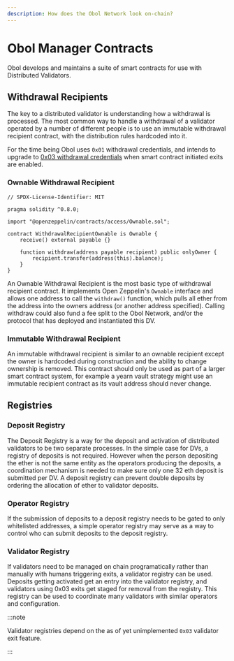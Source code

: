 ```yaml
---
description: How does the Obol Network look on-chain?
---
```


# Obol Manager Contracts

Obol develops and maintains a suite of smart contracts for use with Distributed Validators. 

## Withdrawal Recipients

The key to a distributed validator is understanding how a withdrawal is processed. The most common way to handle a withdrawal of a validator operated by a number of different people is to use an immutable withdrawal recipient contract, with the distribution rules hardcoded into it. 

For the time being Obol uses `0x01` withdrawal credentials, and intends to upgrade to [0x03 withdrawal credentials](https://ethresear.ch/t/0x03-withdrawal-credentials-simple-eth1-triggerable-withdrawals/10021) when smart contract initiated exits are enabled. 

### Ownable Withdrawal Recipient

```solidity title="WithdrawalRecipientOwnable.sol"
// SPDX-License-Identifier: MIT

pragma solidity ^0.8.0;

import "@openzeppelin/contracts/access/Ownable.sol";

contract WithdrawalRecipientOwnable is Ownable {
    receive() external payable {}

    function withdraw(address payable recipient) public onlyOwner {
        recipient.transfer(address(this).balance);
    }
}

```

An Ownable Withdrawal Recipient is the most basic type of withdrawal recipient contract. It implements Open Zeppelin's `Ownable` interface and allows one address to call the `withdraw()` function, which pulls all ether from the address into the owners address (or another address specified). Calling withdraw could also fund a fee split to the Obol Network, and/or the protocol that has deployed and instantiated this DV.

### Immutable Withdrawal Recipient

An immutable withdrawal recipient is similar to an ownable recipient except the owner is hardcoded during construction and the ability to change ownership is removed. This contract should only be used as part of a larger smart contract system, for example a yearn vault strategy might use an immutable recipient contract as its vault address should never change. 

## Registries

### Deposit Registry

The Deposit Registry is a way for the deposit and activation of distributed validators to be two separate processes. In the simple case for DVs, a registry of deposits is not required. However when the person depositing the ether is not the same entity as the operators producing the deposits, a coordination mechanism is needed to make sure only one 32 eth deposit is submitted per DV. A deposit registry can prevent double deposits by ordering the allocation of ether to validator deposits. 

### Operator Registry

If the submission of deposits to a deposit registry needs to be gated to only whitelisted addresses, a simple operator registry may serve as a way to control who can submit deposits to the deposit registry. 

### Validator Registry

If validators need to be managed on chain programatically rather than manually with humans triggering exits, a validator registry can be used. Deposits getting activated get an entry into the validator registry, and validators using 0x03 exits get staged for removal from the registry. This registry can be used to coordinate many validators with similar operators and configuration. 

:::note

Validator registries depend on the as of yet unimplemented `0x03` validator exit feature.

:::

